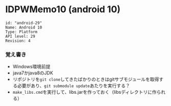 # IDPWMemo10 (android 10)


    id: "android-29"
    Name: Android 10
    Type: Platform
    API level: 29
    Revision: 4



### 覚え書き

 - Windows環境前提  
 - java7かjava8のJDK  
 - リポジトリを`git clone`してきたばかりのときはgitサブモジュールを取得する必要があり、`git submodule update`あたりを実行する？  
 - `make_libs.cmd`を実行して、libs.jarを作っておく（libsディレクトリに作られる）  
